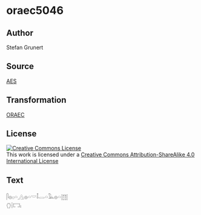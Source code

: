 # oraec5046

## Author

Stefan Grunert

## Source

[AES](https://github.com/simondschweitzer/aes)

## Transformation

[ORAEC](https://oraec.github.io/)

## License

<a rel="license" href="http://creativecommons.org/licenses/by-sa/4.0/"><img alt="Creative Commons License" style="border-width:0" src="https://i.creativecommons.org/l/by-sa/4.0/88x31.png" /></a><br />This work is licensed under a <a rel="license" href="http://creativecommons.org/licenses/by-sa/4.0/">Creative Commons Attribution-ShareAlike 4.0 International License</a>

## Text

𓋴𓐍𓊪𓏏𓂻𓐍𓏏𓎟𓄤𓂋𓏏𓅓𓐍𓏏𓉹<br>
𓂘𓍛𓉐𓏤<br>

